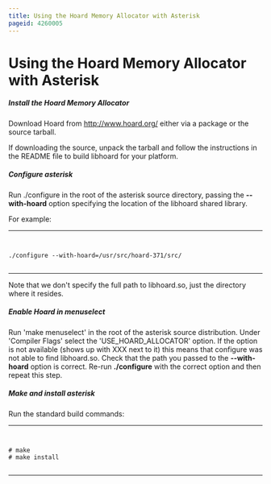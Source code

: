 ```yaml
---
title: Using the Hoard Memory Allocator with Asterisk
pageid: 4260005
---
```


Using the Hoard Memory Allocator with Asterisk
==============================================


##### Install the Hoard Memory Allocator


Download Hoard from <http://www.hoard.org/> either via a package or the source tarball.


If downloading the source, unpack the tarball and follow the instructions in the README file to build libhoard for your platform.


##### Configure asterisk


Run ./configure in the root of the asterisk source directory, passing the **--with-hoard** option specifying the location of the libhoard shared library.


For example:




---

  
  


```


./configure --with-hoard=/usr/src/hoard-371/src/


```



---


Note that we don't specify the full path to libhoard.so, just the directory where it resides.


##### Enable Hoard in menuselect


Run 'make menuselect' in the root of the asterisk source distribution. Under 'Compiler Flags' select the 'USE\_HOARD\_ALLOCATOR' option. If the option is not available (shows up with XXX next to it) this means that configure was not able to find libhoard.so. Check that the path you passed to the **--with-hoard** option is correct. Re-run **./configure** with the correct option and then repeat this step.


##### Make and install asterisk


Run the standard build commands:




---

  
  


```


# make
# make install


```



---


